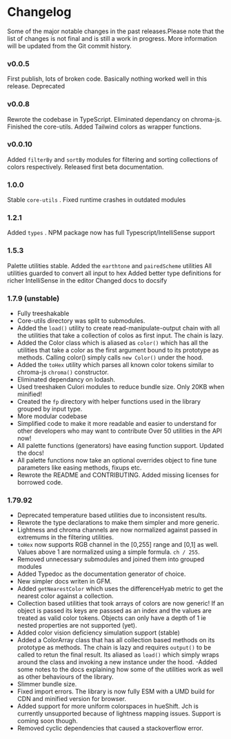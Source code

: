 # Changelog
Some of the major notable changes in the past releases.Please note that the list of changes is not final and is still a work in progress. More information will be updated from the Git commit history.


### v0.0.5

First publish, lots of broken code. Basically nothing worked well in this release. Deprecated

### v0.0.8

Rewrote the codebase in TypeScript. Eliminated dependancy on chroma-js. Finished the core-utils.
Added Tailwind colors as wrapper functions.

### v0.0.10

Added `filterBy` and `sortBy` modules for filtering and sorting collections of colors respectively. Released first beta documentation.

### 1.0.0

Stable `core-utils` .
Fixed runtime crashes in outdated modules

### 1.2.1

Added `types` . NPM package now has full Typescript/IntelliSense support

### 1.5.3

Palette utilities stable.
Added the `earthtone` and `pairedScheme` utilities
All utilities guarded to convert all input to hex
Added better type definitions for richer IntelliSense in the editor
Changed docs to docsify

### 1.7.9 (unstable)

- Fully treeshakable
- Core-utils directory was split to submodules.
- Added the `load()` utility to create read-manipulate-output chain with all the utilities that take a collection of colos as first input. The chain is lazy.
- Added the Color class which is aliased as `color()` which has all the utilities that take a color as the first argument bound to its prototype as methods. Calling color() simply calls `new Color()` under the hood.
- Added the `toHex` utility which parses all known color tokens similar to chroma-js `chroma()` constructor.
- Eliminated dependancy on lodash.
- Used treeshaken Culori modules to reduce bundle size. Only 20KB when minified!
- Created the `fp` directory with helper functions used in the library grouped by input type.
- More modular codebase
- Simplified code to make it more readable and easier to understand for other developers who may want to contribute
Over 50 utilities in the API now!
- All palette functions (generators) have easing function support.
Updated the docs!
- All palette functions now take an optional overrides object to fine tune parameters like easing methods, fixups etc.
- Rewrote the README and CONTRIBUTING. Added missing licenses for borrowed code.

### 1.79.92

- Deprecated temperature based utilities due to inconsistent results.
- Rewrote the type declarations to make them simpler and more generic.
- Lightness and chroma channels are now normalized against passed in extremums in the filtering utilities.
- `toHex` now supports RGB channel in the [0,255] range and [0,1] as well. Values above 1 are normalized using a simple formula. `ch / 255`.
- Removed unnecessary submodules and joined them into grouped modules
- Added Typedoc as the documentation generator of choice.
- New simpler docs writen in GFM.
- Added `getNearestColor` which uses the differenceHyab metric to get the nearest color against a collection.
- Collection based utilities that took  arrays of colors are now generic! If an object is passed its keys are passsed as an index and the values are treated as valid color tokens. Objects can only have a depth of 1 ie nested properties are not supported (yet).
- Added color vision deficiency simulation support (stable)
- Added a ColorArray class that has all collection based methods on its prototype as methods. The chain is lazy and requires `output()` to be called to retun the final result. Its aliased as `load()` which simply wraps around the class and invoking a new instance under the hood.
-Added some notes to the docs explaining how some of the utilities work as well as other behaviours of the library.
- Slimmer bundle size.
- Fixed import errors. The library is now fully ESM with a UMD build for CDN and minified version for browser.
- Added support for more uniform colorspaces in hueShift. Jch is currently unsupported because of lightness mapping issues. Support is coming soon though.
- Removed cyclic dependencies that caused a stackoverflow error.
